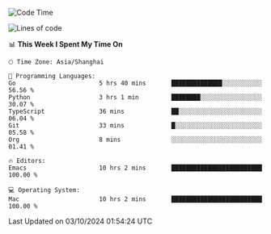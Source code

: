 <!--START_SECTION:waka-->
![Code Time](http://img.shields.io/badge/Code%20Time-2%2C214%20hrs%2049%20mins-blue)

![Lines of code](https://img.shields.io/badge/From%20Hello%20World%20I%27ve%20Written-308.1%20thousand%20lines%20of%20code-blue)

📊 **This Week I Spent My Time On** 

```text
🕑︎ Time Zone: Asia/Shanghai

💬 Programming Languages: 
Go                       5 hrs 40 mins       ██████████████░░░░░░░░░░░   56.56 % 
Python                   3 hrs 1 min         ████████░░░░░░░░░░░░░░░░░   30.07 % 
TypeScript               36 mins             ██░░░░░░░░░░░░░░░░░░░░░░░   06.04 % 
Git                      33 mins             █░░░░░░░░░░░░░░░░░░░░░░░░   05.58 % 
Org                      8 mins              ░░░░░░░░░░░░░░░░░░░░░░░░░   01.41 % 

🔥 Editors: 
Emacs                    10 hrs 2 mins       █████████████████████████   100.00 % 

💻 Operating System: 
Mac                      10 hrs 2 mins       █████████████████████████   100.00 % 
```


 Last Updated on 03/10/2024 01:54:24 UTC
<!--END_SECTION:waka-->
